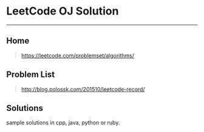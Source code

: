 # LeetCode OJ Solution
---
## Home
>https://leetcode.com/problemset/algorithms/

## Problem List
>http://blog.polossk.com/201510/leetcode-record/

## Solutions
sample solutions in cpp, java, python or ruby.